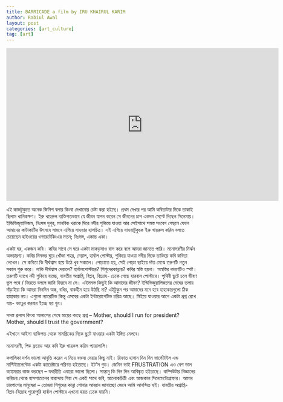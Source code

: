 ```yaml
---
title: BARRICADE a film by IRU KHAIRUL KARIM
author: Rabiul Awal
layout: post
categories: [art_culture]
tag: [art]
---
```

<iframe allow="accelerometer; autoplay; encrypted-media; gyroscope; picture-in-picture" allowfullscreen="" frameborder="0" height="405" src="https://www.youtube.com/embed/5C5dV8P1DlY?feature=oembed" title="ব্যারিকেড || Barricade ||" width="720"></iframe>

এই কাজটুকুতে অনেক জিনিশ বলার কিংবা দেখানোর চেষ্টা করা হইছে। প্রথম দেখার পর আমি কবিতাটার দিকে তাকাই ছিলাম খানিকক্ষণ। ইরু খায়রুল ব্যক্তিগতভাবে যে জীবন যাপন করেন সে জীবনের চাপ একদম সেপ্টে দিছেন সিনেমায়। ইন্ডিভিজুয়ালিজম, নিঃসঙ্গ দুপুর, মানবিক খরাকে ঘিরে নদীর শুকিয়ে যাওয়া আর সেইসাথে সমস্ত সংবেগ পেছনে ফেলে আমাদের কাটাকাটির উৎসবে সামনে এগিয়ে যাওয়ার হালচিত্র। এই এগিয়ে যাওয়াটুকুকে ইরু খায়রুল করিম বলতে চেয়েছেন হাইওয়ের ওভারটেকিংএর মতন; নিঃস<span class="text_exposed_show">ঙ্গ, একান্ত একা।</span>

একটা ঘর, একজন কবি। কবির সাথে সে ঘরে একটা মাকড়সাও বাস করে বলে আমরা জানতে পারি। মনোসরণীর নির্ঝন অভয়ারণ্য। কবির দিনভর ঘুরে খোঁজা শহর, দেয়াল, হার্বাল পোস্টার, শুকিয়ে যাওয়া নদীর দিকে তাকিয়ে কবি কবিতা লেখেন। সে কবিতা কি দীর্ঘশ্বাস হয়ে উঠে খুব সকালে। পোড়াতে হয়, সেই পোড়া ছাইয়ে দাঁত মেঝে তরুণটি নতুন সকাল শুরু করে। নাকি দীর্ঘশ্বাস দেয়ালে? হার্বালপোস্টারে? শিশুদেরকান্নায়? কবির স্বস্তি হয়না। অস্বস্তির কারণটিও স্পষ্ট। তরুণটি দ্যাখে নদী শুকিয়ে যাচ্ছে, যাবতীয় অপ্রাপ্তি, বিপ্লব, বিদ্রোহ- ঢেকে গেছে হারবাল পোস্টারে। পৃথিবী ছুটে চলে ভীষণ ভুল পথে / ফিরতে বললে জানি ফিরবে না সে। এইসমস্ত কিছুই কি আমাদের জীবন? ইন্ডিভিজুয়ালিজমের মেঘের তলায় দাঁড়াইয়া কি আমরা দিনদিন অন্ধ, বধির, বাকহীন হয়ে উঠছি না? এইটুকুন পর আমাদের মনে হবে হাহাকারগুলো ঠিক হাহাকার নয়। এগুলো ন্যারেটিভ কিন্তু এসবের একটা ইন্টারোগেটিভ চরিত্র আছে। মিইয়ে যাওয়ার আগে একটা প্রশ্ন রেখে যায়- ভাংচুর করবার ইচ্ছে হয় খুব।

সমস্ত প্রলাপ কিংবা আলাপের শেষে মায়ের কাছে প্রশ্ন – Mother, should I run for president?
Mother, should I trust the government?

এইখানে আইসা ব্যক্তিগত থেকে সামগ্রিকের দিকে ছুটে যাওয়ার একটা ইঙ্গিত মেলবে।

মনোসরণী, পিঙ্ক ফ্লয়েড আর কবি ইরু খায়রুল করিম প্যারালালি।

কপালিকা দর্শন ভালো আবৃত্তি করেন এ নিয়ে বক্তব্য দেয়ার কিছু নাই। রিফাত হাসান দিন দিন ভার্সেটাইল এন্ড মাল্টিট্যালেন্টেড একটা ক্যারেক্টারে পরিণত হইতাছে। ইট’স গুড। জেনিন ভাই FRUSTRATION এও বেশ ভাল ক্যামেরার কাজ করছেন – যথারীতি এবারো ভালো ছিলো। সান্তানু কি দিন দিন আবিষ্কৃত হইতাছে। কম্পিউটার বিজ্ঞানের করিডর থেকে হাসপাতালের বারান্দায় গিয়া সে একই সাথে কবি, আলোকচিত্রী এবং আজকাল সিনেমেটোগ্রাফার। আমার চারপাশের মানুষেরা – তোমরা শিশুদের কান্না শোনার আহ্বান জানাচ্ছো জেনে আমি আনন্দিত হই। যাবতীয় অপ্রাপ্তি-বিপ্লব-বিদ্রোহ পুরোপুরি হার্বাল পোস্টারে এখনো হয়ত ঢেকে যায়নি।
